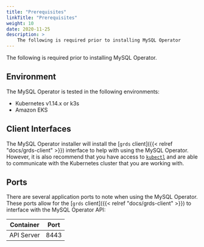 ```yaml
---
title: "Prerequisites"
linkTitle: "Prerequisites"
weight: 10
date: 2020-11-25
description: >
    The following is required prior to installing MySQL Operator
---
```


The following is required prior to installing MySQL Operator.

## Environment

The MySQL Operator is tested in the following environments:

* Kubernetes v1.14.x or k3s
* Amazon EKS

## Client Interfaces

The MySQL Operator installer will install the [`grds` client]({{< relref "docs/grds-client" >}}) interface
to help with using the MySQL Operator. However, it is also recommend that
you have access to [`kubectl`](https://kubernetes.io/docs/tasks/tools/install-kubectl/) and are able to communicate with the
Kubernetes cluster that you are working with.

## Ports

There are several application ports to note when using the MySQL Operator.
These ports allow for the [`grds` client]({{< relref "docs/grds-client" >}})
to interface with the MySQL Operator API:

| Container | Port |
| --- | --- |
| API Server | 8443 |